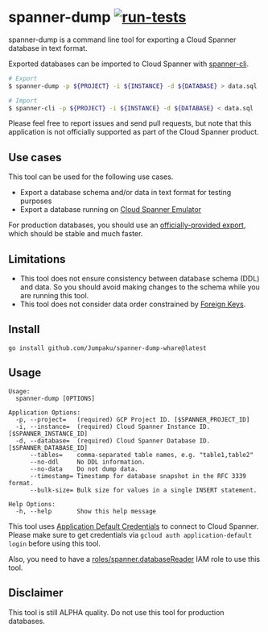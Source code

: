 spanner-dump [![run-tests](https://github.com/Jumpaku/spanner-dump-whare/actions/workflows/run-tests.yaml/badge.svg)](https://github.com/Jumpaku/spanner-dump-whare/actions/workflows/run-tests.yaml)
===

spanner-dump is a command line tool for exporting a Cloud Spanner database in text format.

Exported databases can be imported to Cloud Spanner with [spanner-cli](https://github.com/cloudspannerecosystem/spanner-cli).

```sh
# Export
$ spanner-dump -p ${PROJECT} -i ${INSTANCE} -d ${DATABASE} > data.sql

# Import
$ spanner-cli -p ${PROJECT} -i ${INSTANCE} -d ${DATABASE} < data.sql
```

Please feel free to report issues and send pull requests, but note that this application is not officially supported as part of the Cloud Spanner product.

## Use cases

This tool can be used for the following use cases.

- Export a database schema and/or data in text format for testing purposes
- Export a database running on [Cloud Spanner Emulator](https://cloud.google.com/spanner/docs/emulator)

For production databases, you should use an [officially-provided export](https://cloud.google.com/spanner/docs/export),
which should be stable and much faster.

## Limitations

- This tool does not ensure consistency between database schema (DDL) and data. So you should avoid making changes to the schema while you are running this tool.
- This tool does not consider data order constrained by [Foreign Keys](https://cloud.google.com/spanner/docs/foreign-keys/overview).

## Install

```
go install github.com/Jumpaku/spanner-dump-whare@latest
```

## Usage

```
Usage:
  spanner-dump [OPTIONS]

Application Options:
  -p, --project=   (required) GCP Project ID. [$SPANNER_PROJECT_ID]
  -i, --instance=  (required) Cloud Spanner Instance ID. [$SPANNER_INSTANCE_ID]
  -d, --database=  (required) Cloud Spanner Database ID. [$SPANNER_DATABASE_ID]
      --tables=    comma-separated table names, e.g. "table1,table2"
      --no-ddl     No DDL information.
      --no-data    Do not dump data.
      --timestamp= Timestamp for database snapshot in the RFC 3339 format.
      --bulk-size= Bulk size for values in a single INSERT statement.

Help Options:
  -h, --help       Show this help message
```

This tool uses [Application Default Credentials](https://cloud.google.com/docs/authentication/production)
to connect to Cloud Spanner. Please make sure to get credentials via `gcloud auth application-default login`
before using this tool.

Also, you need to have a [roles/spanner.databaseReader](https://cloud.google.com/spanner/docs/iam#roles)
IAM role to use this tool.

## Disclaimer
This tool is still ALPHA quality. Do not use this tool for production databases.

